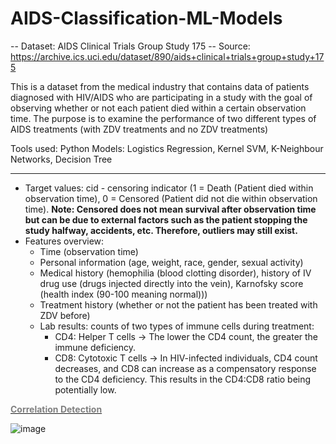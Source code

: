 # AIDS-Classification-ML-Models

-- Dataset: AIDS Clinical Trials Group Study 175
-- Source: https://archive.ics.uci.edu/dataset/890/aids+clinical+trials+group+study+175

This is a dataset from the medical industry that contains data of patients diagnosed with HIV/AIDS who are participating in a study with the goal of observing whether or not each patient died within a certain observation time. The purpose is to examine the performance of two different types of AIDS treatments (with ZDV treatments  and no ZDV treatments)

Tools used: Python
Models: Logistics Regression, Kernel SVM, K-Neighbour Networks, Decision Tree

---------------------------------

* Target values: cid - censoring indicator (1 = Death (Patient died within observation time), 0 = Censored (Patient did not die within observation time). **Note: Censored does not mean survival after observation time but can be due to external factors such as the patient stopping the study halfway, accidents, etc. Therefore, outliers may still exist.**
* Features overview:
  + Time (observation time)
  + Personal information (age, weight, race, gender, sexual activity)
  + Medical history (hemophilia (blood clotting disorder), history of IV drug use (drugs injected directly into the vein), Karnofsky score (health index (90-100 meaning normal)))
  + Treatment history (whether or not the patient has been treated with ZDV before)
  + Lab results: counts of two types of immune cells during treatment:
    - CD4: Helper T cells -> The lower the CD4 count, the greater the immune deficiency.
    - CD8: Cytotoxic T cells -> In HIV-infected individuals, CD4 count decreases, and CD8 can increase as a compensatory response to the CD4 deficiency. This results in the CD4:CD8 ratio being potentially low.

**<u><span style="color:gray;">Correlation Detection</span></u>**

![image](https://github.com/user-attachments/assets/7094d7e0-d4b0-4d93-baf2-a29d2ecf5ed2)
